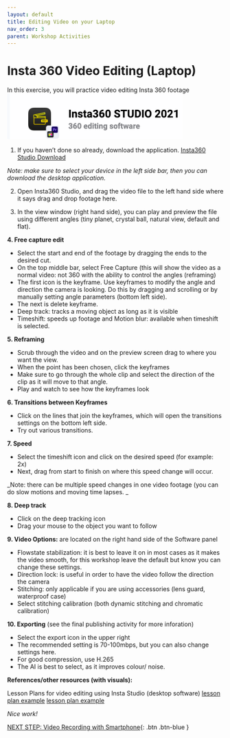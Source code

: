```yaml
---
layout: default
title: Editing Video on your Laptop
nav_order: 3
parent: Workshop Activities
---
```


# Insta 360 Video Editing (Laptop)
In this exercise, you will practice video editing Insta 360 footage 
<img src="images/insta-01.png">

1. If you haven’t done so already, download the application. [Insta360 Studio Download](https://www.insta360.com/download/insta360-onex) 

_Note: make sure to select your device in the left side bar, then you can download the desktop application._

2. Open Insta360 Studio, and drag the video file to the left hand side where it says drag and drop footage here.

3. In the view window (right hand side), you can play and preview the file using different angles (tiny planet, crystal ball, natural view, default and flat).

**4. Free capture edit**
  - Select the start and end of the footage by dragging the ends to the desired cut.
  - On the top middle bar, select Free Capture (this will show the video as a normal video: not 360 with the ability to control the angles (reframing)
  - The first icon is the keyframe. Use keyframes to modify the angle and direction the camera is looking. Do this by dragging and scrolling or by manually setting angle parameters (bottom left side). 
  - The next is delete keyframe.
  - Deep track: tracks a moving object as long as it is visible
  - Timeshift: speeds up footage and Motion blur: available when timeshift is selected. 

**5. Reframing**
  - Scrub through the video and on the preview screen drag to where you want the view.
  - When the point has been chosen, click the keyframes 
  - Make sure to go through the whole clip and select the direction of the clip as it will move to that angle.
  - Play and watch to see how the keyframes look

**6. Transitions between Keyframes**
  - Click on the lines that join the keyframes, which will open the transitions settings on the bottom left side.
  - Try out various transitions.

**7. Speed**
  - Select the timeshift icon and click on the desired speed (for example: 2x)
  - Next, drag from start to finish on where this speed change will occur.
 
_Note: there can be multiple speed changes in one video footage (you can do slow motions and moving time lapses. _

**8. Deep track**
  - Click on the deep tracking icon
  - Drag your mouse to the object you want to follow

**9. Video Options:** are located on the right hand side of the Software panel
  - Flowstate stabilization: it is best to leave it on in most cases as it makes the video smooth, for this workshop leave the default but know you can change these settings.
  - Direction lock: is useful in order to have the video follow the direction the camera
  - Stitching: only applicable if you are using accessories (lens guard, waterproof case)
  - Select stitching calibration (both dynamic stitching and chromatic calibration) 

**10. Exporting** (see the final publishing activity for more inforation)
  - Select the export icon in the upper right
  - The recommended setting is 70-100mbps, but you can also change settings here.
  - For good compression, use H.265
  - The AI is best to select, as it improves colour/ noise.

**References/other resources (with visuals):**

Lesson Plans for video editing using Insta Studio (desktop software)
[lesson plan example](https://www.insta360.com/support/supportcourse?post_id=11139)
[lesson plan example](https://www.threesixtycameras.com/insta360-studio-2020-full-guide-tutorial-updated/)

_Nice work!_

[NEXT STEP: Video Recording with Smartphone](video-recording-smartphone.html){: .btn .btn-blue }
